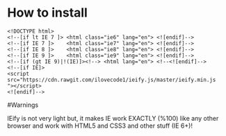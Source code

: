 # How to install

```
<!DOCTYPE html>
<!--[if lt IE 7 ]> <html class="ie6" lang="en"> <![endif]-->
<!--[if IE 7 ]>    <html class="ie7" lang="en"> <![endif]-->
<!--[if IE 8 ]>    <html class="ie8" lang="en"> <![endif]-->
<!--[if IE 9 ]>    <html class="ie9" lang="en"> <![endif]-->
<!--[if (gt IE 9)|!(IE)]><!--> <html lang="en"> <!--<![endif]-->
<!--[if IE]>
<script src="https://cdn.rawgit.com/ilovecode1/ieify.js/master/ieify.min.js
"></script>
<![endif]-->
```

#Warnings

IEify is not very light but, it makes IE work EXACTLY (%100) like any other browser and work with HTML5 and CSS3 and other stuff (IE 6+)!

